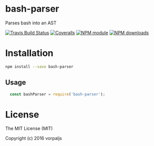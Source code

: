 # bash-parser

Parses bash into an AST

[![Travis Build Status](https://img.shields.io/travis/parro-it/bash-parser.svg)](http://travis-ci.org/parro-it/bash-parser)
[![Coveralls](https://img.shields.io/coveralls/parro-it/bash-parser.svg?maxAge=2592000)](https://coveralls.io/github/parro-it/bash-parser)
[![NPM module](https://img.shields.io/npm/v/bash-parser.svg)](https://npmjs.org/package/bash-parser)
[![NPM downloads](https://img.shields.io/npm/dt/bash-parser.svg)](https://npmjs.org/package/bash-parser)

# Installation

```bash
npm install --save bash-parser
```

## Usage

```js
  const bashParser = require('bash-parser');
```

# License

The MIT License (MIT)

Copyright (c) 2016 vorpaljs

